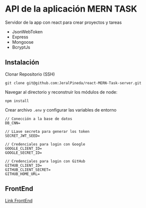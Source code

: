 # API de la aplicación MERN TASK

Servidor de la app con react para crear proyectos y tareas

-  JsonWebToken
-  Express
-  Mongoose
-  BcryptJs

## Instalación

Clonar Repositorio (SSH)

```
git clone git@github.com:JeralPineda/react-MERN-Task-server.git

```

Navegar al directorio y reconstruir los módulos de node:

```
npm install

```

Crear archivo `.env` y configurar las variables de entorno

```
// Conección a la base de datos
DB_CNN=

// LLave secreta para generar los token
SECRET_JWT_SEED=

// Credenciales para login con Google
GOOGLE_CLIENT_ID=
GOOGLE_SECRET_ID=

// Credenciales para login con GitHub
GITHUB_CLIENT_ID=
GITHUB_CLIENT_SECRET=
GITHUB_HOME_URL=

```

## FrontEnd

[Link FrontEnd](https://github.com/JeralPineda/react-MERN-Task-client)
